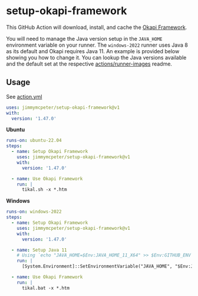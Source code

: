# setup-okapi-framework

This GitHub Action will download, install, and cache the
[Okapi Framework](https://okapiframework.org/).

You will need to manage the Java version setup in the `JAVA_HOME` environment variable on your runner.  The `windows-2022` runner uses Java 8 as its default and Okapi requires Java 11.  An example is provided below showing you how to change it.  You can lookup the Java versions available and the default set at the respective [actions/runner-images](https://github.com/actions/runner-images) readme.

## Usage

See [action.yml](action.yml)

```yaml
uses: jimmymcpeter/setup-okapi-framework@v1
with:
  version: '1.47.0'
```

**Ubuntu**

```yaml
runs-on: ubuntu-22.04
steps:
  - name: Setup Okapi Framework
    uses: jimmymcpeter/setup-okapi-framework@v1
    with:
      version: '1.47.0'

  - name: Use Okapi Framework
    run: |
      tikal.sh -x *.htm
```

**Windows**

```yaml
runs-on: windows-2022
steps:
  - name: Setup Okapi Framework
    uses: jimmymcpeter/setup-okapi-framework@v1
    with:
      version: '1.47.0'

  - name: Setup Java 11
    # Using `echo "JAVA_HOME=$Env:JAVA_HOME_11_X64" >> $Env:GITHUB_ENV` will not work
    run: |
      [System.Environment]::SetEnvironmentVariable("JAVA_HOME", "$Env:JAVA_HOME_11_X64", "Machine")

  - name: Use Okapi Framework
    run: |
      tikal.bat -x *.htm
```